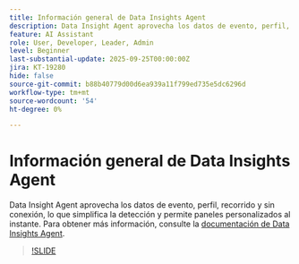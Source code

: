```yaml
---
title: Información general de Data Insights Agent
description: Data Insight Agent aprovecha los datos de evento, perfil, recorrido y sin conexión, lo que simplifica la detección y permite paneles personalizados al instante.
feature: AI Assistant
role: User, Developer, Leader, Admin
level: Beginner
last-substantial-update: 2025-09-25T00:00:00Z
jira: KT-19280
hide: false
source-git-commit: b88b40779d00d6ea939a11f799ed735e5dc6296d
workflow-type: tm+mt
source-wordcount: '54'
ht-degree: 0%

---
```


# Información general de Data Insights Agent

Data Insight Agent aprovecha los datos de evento, perfil, recorrido y sin conexión, lo que simplifica la detección y permite paneles personalizados al instante. Para obtener más información, consulte la [documentación de Data Insights Agent](https://experienceleague.adobe.com/es/docs/analytics-platform/using/cja-overview/cja-b2c-overview/data-analysis-ai).

>[!SLIDE](data-insights-agent-overview)
